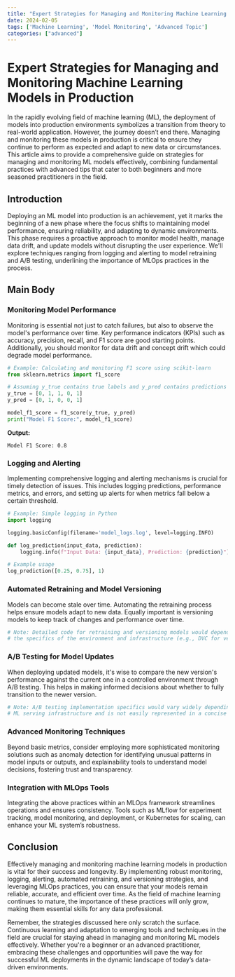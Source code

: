 ```yaml
---
title: "Expert Strategies for Managing and Monitoring Machine Learning Models in Production"
date: 2024-02-05
tags: ['Machine Learning', 'Model Monitoring', 'Advanced Topic']
categories: ["advanced"]
---
```



# Expert Strategies for Managing and Monitoring Machine Learning Models in Production

In the rapidly evolving field of machine learning (ML), the deployment of models into production environments symbolizes a transition from theory to real-world application. However, the journey doesn’t end there. Managing and monitoring these models in production is critical to ensure they continue to perform as expected and adapt to new data or circumstances. This article aims to provide a comprehensive guide on strategies for managing and monitoring ML models effectively, combining fundamental practices with advanced tips that cater to both beginners and more seasoned practitioners in the field.

## Introduction

Deploying an ML model into production is an achievement, yet it marks the beginning of a new phase where the focus shifts to maintaining model performance, ensuring reliability, and adapting to dynamic environments. This phase requires a proactive approach to monitor model health, manage data drift, and update models without disrupting the user experience. We'll explore techniques ranging from logging and alerting to model retraining and A/B testing, underlining the importance of MLOps practices in the process.

## Main Body

### Monitoring Model Performance

Monitoring is essential not just to catch failures, but also to observe the model's performance over time. Key performance indicators (KPIs) such as accuracy, precision, recall, and F1 score are good starting points. Additionally, you should monitor for data drift and concept drift which could degrade model performance.

```python
# Example: Calculating and monitoring F1 score using scikit-learn
from sklearn.metrics import f1_score

# Assuming y_true contains true labels and y_pred contains predictions
y_true = [0, 1, 1, 0, 1]
y_pred = [0, 1, 0, 0, 1]

model_f1_score = f1_score(y_true, y_pred)
print("Model F1 Score:", model_f1_score)
```

**Output:**
```
Model F1 Score: 0.8
```

### Logging and Alerting

Implementing comprehensive logging and alerting mechanisms is crucial for timely detection of issues. This includes logging predictions, performance metrics, and errors, and setting up alerts for when metrics fall below a certain threshold.

```python
# Example: Simple logging in Python
import logging

logging.basicConfig(filename='model_logs.log', level=logging.INFO)

def log_prediction(input_data, prediction):
    logging.info(f"Input Data: {input_data}, Prediction: {prediction}")

# Example usage
log_prediction([0.25, 0.75], 1)
```

### Automated Retraining and Model Versioning

Models can become stale over time. Automating the retraining process helps ensure models adapt to new data. Equally important is versioning models to keep track of changes and performance over time.

```python
# Note: Detailed code for retraining and versioning models would depend on 
# the specifics of the environment and infrastructure (e.g., DVC for versioning)
```

### A/B Testing for Model Updates

When deploying updated models, it's wise to compare the new version's performance against the current one in a controlled environment through A/B testing. This helps in making informed decisions about whether to fully transition to the newer version.

```python
# Note: A/B testing implementation specifics would vary widely depending on the 
# ML serving infrastructure and is not easily represented in a concise code snippet.
```

### Advanced Monitoring Techniques

Beyond basic metrics, consider employing more sophisticated monitoring solutions such as anomaly detection for identifying unusual patterns in model inputs or outputs, and explainability tools to understand model decisions, fostering trust and transparency.

### Integration with MLOps Tools

Integrating the above practices within an MLOps framework streamlines operations and ensures consistency. Tools such as MLflow for experiment tracking, model monitoring, and deployment, or Kubernetes for scaling, can enhance your ML system’s robustness.

## Conclusion

Effectively managing and monitoring machine learning models in production is vital for their success and longevity. By implementing robust monitoring, logging, alerting, automated retraining, and versioning strategies, and leveraging MLOps practices, you can ensure that your models remain reliable, accurate, and efficient over time. As the field of machine learning continues to mature, the importance of these practices will only grow, making them essential skills for any data professional.

Remember, the strategies discussed here only scratch the surface. Continuous learning and adaptation to emerging tools and techniques in the field are crucial for staying ahead in managing and monitoring ML models effectively. Whether you're a beginner or an advanced practitioner, embracing these challenges and opportunities will pave the way for successful ML deployments in the dynamic landscape of today’s data-driven environments.